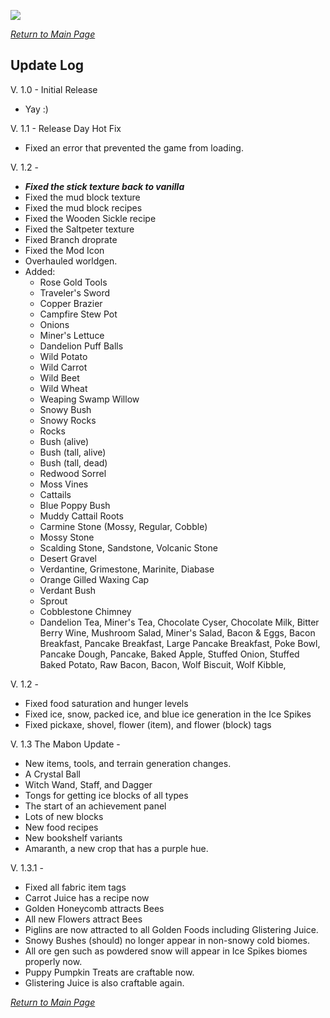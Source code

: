 ![](https://github.com/l1nkl3/ValleyCraft/blob/gh-pages/wiki-images/banner_update.png)

_[Return to Main Page](https://github.com/l1nkl3/ValleyCraft/blob/gh-pages/docs/README.md)_

## Update Log

V. 1.0 - Initial Release
  * Yay :)

V. 1.1 - Release Day Hot Fix
  * Fixed an error that prevented the game from loading.

V. 1.2 - 
  * ***Fixed the stick texture back to vanilla***
  * Fixed the mud block texture
  * Fixed the mud block recipes
  * Fixed the Wooden Sickle recipe
  * Fixed the Saltpeter texture
  * Fixed Branch droprate
  * Fixed the Mod Icon
  * Overhauled worldgen.
  * Added:
     * Rose Gold Tools
     * Traveler's Sword
     * Copper Brazier
     * Campfire Stew Pot
     * Onions
     * Miner's Lettuce
     * Dandelion Puff Balls
     * Wild Potato
     * Wild Carrot
     * Wild Beet
     * Wild Wheat
     * Weaping Swamp Willow
     * Snowy Bush
     * Snowy Rocks
     * Rocks
     * Bush (alive)
     * Bush (tall, alive)
     * Bush (tall, dead)
     * Redwood Sorrel
     * Moss Vines
     * Cattails
     * Blue Poppy Bush
     * Muddy Cattail Roots
     * Carmine Stone (Mossy, Regular, Cobble)
     * Mossy Stone
     * Scalding Stone, Sandstone, Volcanic Stone
     * Desert Gravel
     * Verdantine, Grimestone, Marinite, Diabase
     * Orange Gilled Waxing Cap
     * Verdant Bush
     * Sprout
     * Cobblestone Chimney
     * Dandelion Tea, Miner's Tea, Chocolate Cyser, Chocolate Milk, Bitter Berry Wine, Mushroom Salad, Miner's Salad, Bacon & Eggs, Bacon Breakfast, Pancake Breakfast, Large Pancake Breakfast, Poke Bowl, Pancake Dough, Pancake, Baked Apple, Stuffed Onion, Stuffed Baked Potato, Raw Bacon, Bacon, Wolf Biscuit, Wolf Kibble,

V. 1.2 - 
 *  Fixed food saturation and hunger levels
 *  Fixed ice, snow, packed ice, and blue ice generation in the Ice Spikes
 *  Fixed pickaxe, shovel, flower (item), and flower (block) tags

V. 1.3 The Mabon Update -

 * New items, tools, and terrain generation changes.
 * A Crystal Ball
 * Witch Wand, Staff, and Dagger
 * Tongs for getting ice blocks of all types
 * The start of an achievement panel
 * Lots of new blocks
 * New food recipes
 * New bookshelf variants
 * Amaranth, a new crop that has a purple hue.
 
V. 1.3.1 - 

  *  Fixed all fabric item tags
  *  Carrot Juice has a recipe now
  *  Golden Honeycomb attracts Bees
  *  All new Flowers attract Bees
  *  Piglins are now attracted to all Golden Foods including Glistering Juice.
  *  Snowy Bushes (should) no longer appear in non-snowy cold biomes.
  *  All ore gen such as powdered snow will appear in Ice Spikes biomes properly now.
  *  Puppy Pumpkin Treats are craftable now.
  *  Glistering Juice is also craftable again.

_[Return to Main Page](https://github.com/l1nkl3/ValleyCraft/blob/gh-pages/docs/README.md)_
